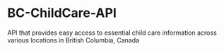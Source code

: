 # BC-ChildCare-API
API that provides easy access to essential child care information across various locations in British Columbia, Canada
